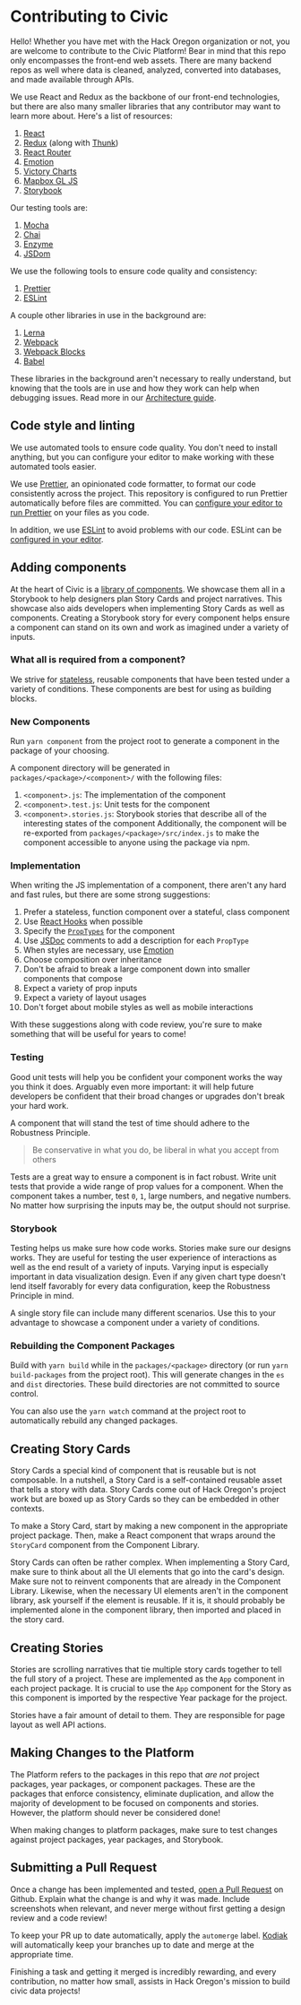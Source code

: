 # Contributing to Civic

Hello! Whether you have met with the Hack Oregon organization or not, you are welcome to contribute to the Civic Platform!
Bear in mind that this repo only encompasses the front-end web assets. There are many backend repos as well where data
is cleaned, analyzed, converted into databases, and made available through APIs.

We use React and Redux as the backbone of our front-end technologies, but there are also many smaller libraries that any
contributor may want to learn more about. Here's a list of resources:

1. [React](https://reactjs.org/)
2. [Redux](https://redux.js.org/) (along with [Thunk](https://github.com/gaearon/redux-thunk))
3. [React Router](https://github.com/ReactTraining/react-router/tree/v3/docs)
4. [Emotion](https://emotion.sh/)
5. [Victory Charts](https://formidable.com/open-source/victory/docs/victory-chart/)
6. [Mapbox GL JS](https://www.mapbox.com/mapbox-gl-js/api/)
7. [Storybook](https://storybook.js.org/)

Our testing tools are:

1. [Mocha](https://mochajs.org/)
2. [Chai](https://www.chaijs.com/)
3. [Enzyme](https://airbnb.io/enzyme/)
4. [JSDom](https://github.com/jsdom/jsdom)

We use the following tools to ensure code quality and consistency:

1. [Prettier](https://prettier.io)
2. [ESLint](https://eslint.org/)

A couple other libraries in use in the background are:

1. [Lerna](https://lernajs.io/)
2. [Webpack](https://webpack.js.org/)
3. [Webpack Blocks](https://github.com/andywer/webpack-blocks)
4. [Babel](https://babeljs.io/)

These libraries in the background aren't necessary to really understand, but knowing that the tools
are in use and how they work can help when debugging issues. Read more in our [Architecture guide](ARCHITECTURE.md).

## Code style and linting

We use automated tools to ensure code quality. You don't need to install anything, but you can configure your editor to make working with these automated tools easier.

We use [Prettier](https://prettier.io), an opinionated code formatter, to format our code consistently across the project. This repository is configured to run Prettier automatically before files are committed. You can [configure your editor to run Prettier](https://prettier.io/docs/en/editors.html) on your files as you code.

In addition, we use [ESLint](https://eslint.org/) to avoid problems with our code. ESLint can be [configured in your editor](https://eslint.org/docs/user-guide/integrations).

## Adding components

At the heart of Civic is a [library of components](https://master--5f55eec3d7d83100229d47fe.chromatic.com). We showcase them all in a Storybook
to help designers plan Story Cards and project narratives. This showcase also aids developers when implementing Story Cards as
well as components. Creating a Storybook story for every component helps ensure a component can stand on its own and work
as imagined under a variety of inputs.

### What all is required from a component?

We strive for [stateless](https://code.tutsplus.com/tutorials/stateful-vs-stateless-functional-components-in-react--cms-29541),
reusable components that have been tested under a variety of conditions. These components are best for using as building blocks.

### New Components

Run `yarn component` from the project root to generate a component in the package of your choosing.

A component directory will be generated in `packages/<package>/<component>/` with the following files:

1. `<component>.js`: The implementation of the component
2. `<component>.test.js`: Unit tests for the component
3. `<component>.stories.js`: Storybook stories that describe all of the interesting states of the component
   Additionally, the component will be re-exported from `packages/<package>/src/index.js` to make the component accessible to anyone using the package via npm.

### Implementation

When writing the JS implementation of a component, there aren't any hard and fast rules, but there are some strong suggestions:

1. Prefer a stateless, function component over a stateful, class component
2. Use [React Hooks](https://reactjs.org/docs/hooks-intro.html) when possible
3. Specify the [`PropTypes`](https://reactjs.org/docs/typechecking-with-proptypes.html) for the component
4. Use [JSDoc](https://jsdoc.app/about-getting-started.html) comments to add a description for each `PropType`
5. When styles are necessary, use [Emotion](https://emotion.sh)
6. Choose composition over inheritance
7. Don't be afraid to break a large component down into smaller components that compose
8. Expect a variety of prop inputs
9. Expect a variety of layout usages
10. Don't forget about mobile styles as well as mobile interactions

With these suggestions along with code review, you're sure to make something that will be useful for years to come!

### Testing

Good unit tests will help you be confident your component works the way you think it does. Arguably even more important:
it will help future developers be confident that their broad changes or upgrades don't break your hard work.

A component that will stand the test of time should adhere to the Robustness Principle.

> Be conservative in what you do, be liberal in what you accept from others

Tests are a great way to ensure a component is in fact robust. Write unit tests that provide a wide range of prop values
for a component. When the component takes a number, test `0`, `1`, large numbers, and negative numbers. No matter how surprising
the inputs may be, the output should not surprise.

### Storybook

Testing helps us make sure how code works. Stories make sure our designs works. They are useful for testing the user
experience of interactions as well as the end result of a variety of inputs. Varying input is especially important in
data visualization design. Even if any given chart type doesn't lend itself favorably for every data configuration,
keep the Robustness Principle in mind.

A single story file can include many different scenarios. Use this to your advantage to showcase a component under a
variety of conditions.

### Rebuilding the Component Packages

Build with `yarn build` while in the `packages/<package>` directory (or run `yarn build-packages` from the project root). This will generate changes in the `es` and `dist` directories. These build directories are not committed to source control.

You can also use the `yarn watch` command at the project root to automatically rebuild any changed packages.

## Creating Story Cards

Story Cards a special kind of component that is reusable but is not composable. In a nutshell, a Story Card is a self-contained reusable asset
that tells a story with data. Story Cards come out of Hack Oregon's project work but are boxed up as Story Cards so they can be embedded in
other contexts.

To make a Story Card, start by making a new component in the appropriate project package. Then, make a React component that wraps around the
`StoryCard` component from the Component Library.

Story Cards can often be rather complex. When implementing a Story Card, make sure to think about all the UI elements that go into the card's design.
Make sure not to reinvent components that are already in the Component Library. Likewise, when the necessary UI elements aren't in the component
library, ask yourself if the element is reusable. If it is, it should probably be implemented alone in the component library, then imported and placed
in the story card.

## Creating Stories

Stories are scrolling narratives that tie multiple story cards together to tell the full story of a project. These are implemented as the `App` component
in each project package. It is crucial to use the `App` component for the Story as this component is imported by the respective Year package for the
project.

Stories have a fair amount of detail to them. They are responsible for page layout as well API actions.

## Making Changes to the Platform

The Platform refers to the packages in this repo that _are not_ project packages, year packages, or component packages. These are the packages that
enforce consistency, eliminate duplication, and allow the majority of development to be focused on components and stories. However, the platform
should never be considered done!

When making changes to platform packages, make sure to test changes against project packages, year packages, and Storybook.

## Submitting a Pull Request

Once a change has been implemented and tested, [open a Pull Request](https://help.github.com/articles/about-pull-requests/) on Github. Explain what
the change is and why it was made. Include screenshots when relevant, and never merge without first getting a design review and a code review!

To keep your PR up to date automatically, apply the `automerge` label. [Kodiak](https://kodiakhq.com/) will automatically keep your branches up to date and merge at the appropriate time.

Finishing a task and getting it merged is incredibly rewarding, and every contribution, no matter how small, assists in Hack Oregon's mission to
build civic data projects!
